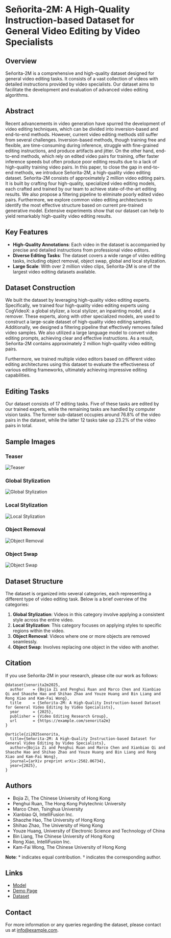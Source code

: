 # Señorita-2M: A High-Quality Instruction-based Dataset for General Video Editing by Video Specialists

## Overview

Señorita-2M is a comprehensive and high-quality dataset designed for general video editing tasks. It consists of a vast collection of videos with detailed instructions provided by video specialists. Our dataset aims to facilitate the development and evaluation of advanced video editing algorithms.

## Abstract

Recent advancements in video generation have spurred the development of video editing techniques, which can be divided into inversion-based and end-to-end methods. However, current video editing methods still suffer from several challenges. Inversion-based methods, though training free and flexible, are time-consuming during inference, struggle with fine-grained editing instructions, and produce artifacts and jitter. On the other hand, end-to-end methods, which rely on edited video pairs for training, offer faster inference speeds but often produce poor editing results due to a lack of high-quality training video pairs. In this paper, to close the gap in end-to-end methods, we introduce Señorita-2M, a high-quality video editing dataset. Señorita-2M consists of approximately 2 million video editing pairs. It is built by crafting four high-quality, specialized video editing models, each crafted and trained by our team to achieve state-of-the-art editing results. We also propose a filtering pipeline to eliminate poorly edited video pairs. Furthermore, we explore common video editing architectures to identify the most effective structure based on current pre-trained generative model. Extensive experiments show that our dataset can help to yield remarkably high-quality video editing results.

## Key Features

- **High-Quality Annotations**: Each video in the dataset is accompanied by precise and detailed instructions from professional video editors.
- **Diverse Editing Tasks**: The dataset covers a wide range of video editing tasks, including object removal, object swap, global and local stylization.
- **Large Scale**: With over 2 million video clips, Señorita-2M is one of the largest video editing datasets available.

## Dataset Construction

We built the dataset by leveraging high-quality video editing experts. Specifically, we trained four high-quality video editing experts using CogVideoX: a global stylizer, a local stylizer, an inpainting model, and a remover. These experts, along with other specialized models, are used to construct a large-scale dataset of high-quality video editing samples. Additionally, we designed a filtering pipeline that effectively removes failed video samples. We also utilized a large language model to convert video editing prompts, achieving clear and effective instructions. As a result, Señorita-2M contains approximately 2 million high-quality video editing pairs.

Furthermore, we trained multiple video editors based on different video editing architectures using this dataset to evaluate the effectiveness of various editing frameworks, ultimately achieving impressive editing capabilities.

## Editing Tasks

Our dataset consists of 17 editing tasks. Five of these tasks are edited by our trained experts, while the remaining tasks are handled by computer vision tasks. The former sub-dataset occupies around 76.8% of the video pairs in the dataset, while the latter 12 tasks take up 23.2% of the video pairs in total.

## Sample Images

### Teaser
![Teaser](imgs/teaser.PNG)

### Global Stylization
![Global Stylization](imgs/global_stylization.PNG)

### Local Stylization
![Local Stylization](imgs/local_stylization.PNG)

### Object Removal
![Object Removal](imgs/object_removal.PNG)

### Object Swap
![Object Swap](imgs/object_swap.PNG)

## Dataset Structure

The dataset is organized into several categories, each representing a different type of video editing task. Below is a brief overview of the categories:

1. **Global Stylization**: Videos in this category involve applying a consistent style across the entire video.
2. **Local Stylization**: This category focuses on applying styles to specific regions within the video.
3. **Object Removal**: Videos where one or more objects are removed seamlessly.
4. **Object Swap**: Involves replacing one object in the video with another.

## Citation

If you use Señorita-2M in your research, please cite our work as follows:

```
@dataset{senorita2m2025,
  author    = {Bojia Zi and Penghui Ruan and Marco Chen and Xianbiao Qi and Shaozhe Hao and Shihao Zhao and Youze Huang and Bin Liang and Rong Xiao and Kam-Fai Wong},
  title     = {Señorita-2M: A High-Quality Instruction-based Dataset for General Video Editing by Video Specialists},
  year      = {2025},
  publisher = {Video Editing Research Group},
  url       = {https://example.com/senorita2m}
}

@article{zi2025senorita,
  title={Señorita-2M: A High-Quality Instruction-based Dataset for General Video Editing by Video Specialists},
  author={Bojia Zi and Penghui Ruan and Marco Chen and Xianbiao Qi and Shaozhe Hao and Shihao Zhao and Youze Huang and Bin Liang and Rong Xiao and Kam-Fai Wong},
  journal={arXiv preprint arXiv:2502.06734},
  year={2025},
}
```

## Authors

- Bojia Zi, The Chinese University of Hong Kong
- Penghui Ruan, The Hong Kong Polytechnic University
- Marco Chen, Tsinghua University
- Xianbiao Qi, IntelliFusion Inc.
- Shaozhe Hao, The University of Hong Kong
- Shihao Zhao, The University of Hong Kong
- Youze Huang, University of Electronic Science and Technology of China
- Bin Liang, The Chinese University of Hong Kong
- Rong Xiao, IntelliFusion Inc.
- Kam-Fai Wong, The Chinese University of Hong Kong

**Note**: * indicates equal contribution. † indicates the corresponding author.

## Links

- [Model](https://huggingface.co/PengWeixuanSZU/Senorita-2M)
- [Demo Page](https://senorita-2m-dataset.github.io/)
- [Dataset](https://huggingface.co/datasets/SENORITADATASET/Senorita)

## Contact

For more information or any queries regarding the dataset, please contact us at [info@example.com](mailto:info@example.com).

